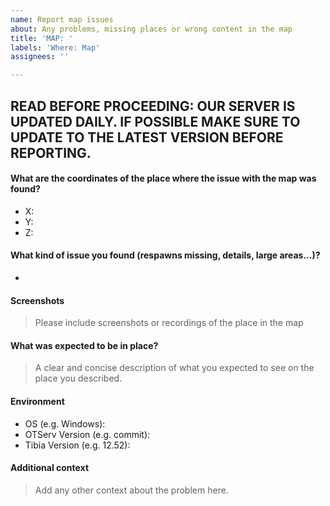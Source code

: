 ```yaml
---
name: Report map issues
about: Any problems, missing places or wrong content in the map
title: 'MAP: '
labels: 'Where: Map'
assignees: ''

---
```


## READ BEFORE PROCEEDING: OUR SERVER IS UPDATED DAILY. IF POSSIBLE MAKE SURE TO UPDATE TO THE LATEST VERSION BEFORE REPORTING.

#### What are the coordinates of the place where the issue with the map was found?
- X:
- Y:
- Z:

#### What kind of issue you found (respawns missing, details, large areas...)?
- 

#### Screenshots
> Please include screenshots or recordings of the place in the map

#### What was expected to be in place?
> A clear and concise description of what you expected to see on the place you described.

#### Environment
- OS (e.g. Windows): 
- OTServ Version (e.g. commit): 
- Tibia Version (e.g. 12.52): 

#### Additional context
> Add any other context about the problem here.